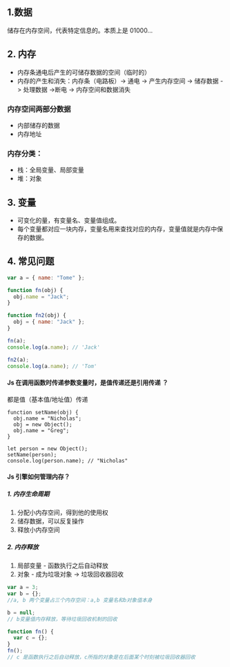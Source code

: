 ## 1.数据

储存在内存空间，代表特定信息的。本质上是 01000...

## 2. 内存

- 内存条通电后产生的可储存数据的空间（临时的）
- 内存的产生和消失：内存条（电路板）-> 通电 -> 产生内存空间 -> 储存数据 -> 处理数据 ->断电 -> 内存空间和数据消失

### 内存空间两部分数据

- 内部储存的数据
- 内存地址

### 内存分类：

- 栈：全局变量、局部变量
- 堆：对象

## 3. 变量

- 可变化的量，有变量名、变量值组成。
- 每个变量都对应一块内存，变量名用来查找对应的内存，变量值就是内存中保存的数据。

## 4. 常见问题

```javascript
var a = { name: "Tome" };

function fn(obj) {
  obj.name = "Jack";
}

function fn2(obj) {
  obj = { name: "Jack" };
}

fn(a);
console.log(a.name); // 'Jack'

fn2(a);
console.log(a.name); // 'Tom'
```

#### Js 在调用函数时传递参数变量时，是值传递还是引用传递 ？

都是值（基本值/地址值）传递

```
function setName(obj) {
  obj.name = "Nicholas";
  obj = new Object();
  obj.name = "Greg";
}

let person = new Object();
setName(person);
console.log(person.name); // "Nicholas"

```

#### Js 引擎如何管理内存？

##### 1. 内存生命周期

1.  分配小内存空间，得到他的使用权
2.  储存数据，可以反复操作
3.  释放小内存空间

##### 2. 内存释放

1.  局部变量 - 函数执行之后自动释放
2.  对象 - 成为垃圾对象 -> 垃圾回收器回收

```javascript
var a = 3;
var b = {};
//a, b 两个变量占三个内存空间：a,b 变量名和b对象值本身

b = null;
// b变量值内存释放，等待垃圾回收机制的回收

function fn() {
  var c = {};
}
fn();
// c 是函数执行之后自动释放，c所指的对象是在后面某个时刻被垃圾回收器回收
```
